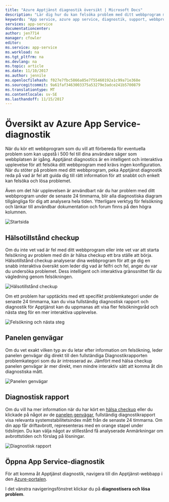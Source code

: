 ```yaml
---
title: "Azure Apptjänst diagnostik översikt | Microsoft Docs"
description: "Lär dig hur du kan felsöka problem med ditt webbprogram med App Service-diagnostik."
keywords: "App service, azure app service, diagnostik, support, webbprogram, felsökning, självhjälp"
services: app-service
documentationcenter: 
author: jen7714
manager: cfowler
editor: 
ms.service: app-service
ms.workload: na
ms.tgt_pltfrm: na
ms.devlang: na
ms.topic: article
ms.date: 11/10/2017
ms.author: jennile
ms.openlocfilehash: f027e7fbc5866a85e7f55460192a1c99a71e368e
ms.sourcegitcommit: 9a61faf3463003375a53279e3adce241b5700879
ms.translationtype: MT
ms.contentlocale: sv-SE
ms.lasthandoff: 11/15/2017
---
```

# <a name="azure-app-service-diagnostics-overview"></a>Översikt av Azure App Service-diagnostik 

När du kör ett webbprogram som du vill att förbereda för eventuella problem som kan uppstå i 500 fel till dina användare säger som webbplatsen är igång. Apptjänst diagnostics är en intelligent och interaktiva upplevelse för att felsöka ditt webbprogram med krävs ingen konfiguration. När du stöter på problem med ditt webbprogram, peka Apptjänst diagnostik reda på vad är fel att guida dig till rätt information för att snabbt och enkelt kan felsöka och lösa problemet. 
 
Även om det här upplevelsen är användbart när du har problem med ditt webbprogram under de senaste 24 timmarna, blir alla diagnostiska diagram tillgängliga för dig att analysera hela tiden. Ytterligare verktyg för felsökning och länkar till användbar dokumentation och forum finns på den högra kolumnen.

![Startsida](./media/app-service-diagnostics/Homepage1.png)

## <a name="health-checkup"></a>Hälsotillstånd checkup

Om du inte vet vad är fel med ditt webbprogram eller inte vet var att starta felsökning av problem med din är hälsa checkup ett bra ställe att börja. Hälsotillstånd checkup analyserar dina webbprogram för att ge dig en snabb interaktiva översikt som leder dig vad är felfri och fel, anger du var du undersöka problemet. Dess intelligent och interaktiva gränssnittet får du vägledning genom felsökningen.  

![Hälsotillstånd checkup](./media/app-service-diagnostics/HealthCheckup2.png)

Om ett problem har upptäckts med ett specifikt problemkategori under de senaste 24 timmarna, kan du visa fullständig diagnostisk rapport och diagnostik för Apptjänst kan du uppmanas att visa fler felsökningsråd och nästa steg för en mer interaktiva upplevelse.

![Felsökning och nästa steg](./media/app-service-diagnostics/Troubleshooting3.png)

## <a name="tile-shortcuts"></a>Panelen genvägar

Om du vet exakt vilken typ av du letar efter information om felsökning, leder panelen genvägar dig direkt till den fullständiga Diagnostikrapporten problemkategori som du är intresserad av. Jämfört med hälsa checkup panelen genvägar är mer direkt, men mindre interaktiv sätt att komma åt din diagnostiska mått.  

![Panelen genvägar](./media/app-service-diagnostics/TileShortcuts4.png)

## <a name="diagnostic-report"></a>Diagnostisk rapport

Om du vill ha mer information när du har kört en [hälsa checkup](#health-checkup) eller du klickade på något av de [panelen genvägar](#tile-shortcuts), fullständig diagnostikrapport visa relevanta systemstabilitetsindex mått från de senaste 24 timmarna. Om din app får driftavbrott, representeras med en orange stapel under tidslinjen. Du kan välja något av stillestånd få analyserade Anmärkningar om avbrottstiden och förslag på lösningar. 

![Diagnostisk rapport](./media/app-service-diagnostics/DiagnosticReport5.png)

## <a name="open-app-service-diagnostics"></a>Öppna App Service-diagnostik

För att komma åt Apptjänst diagnostik, navigera till din Apptjänst-webbapp i den [Azure-portalen](https://portal.azure.com). 

I det vänstra navigeringsfönstret klickar du på **diagnostisera och lösa problem**.